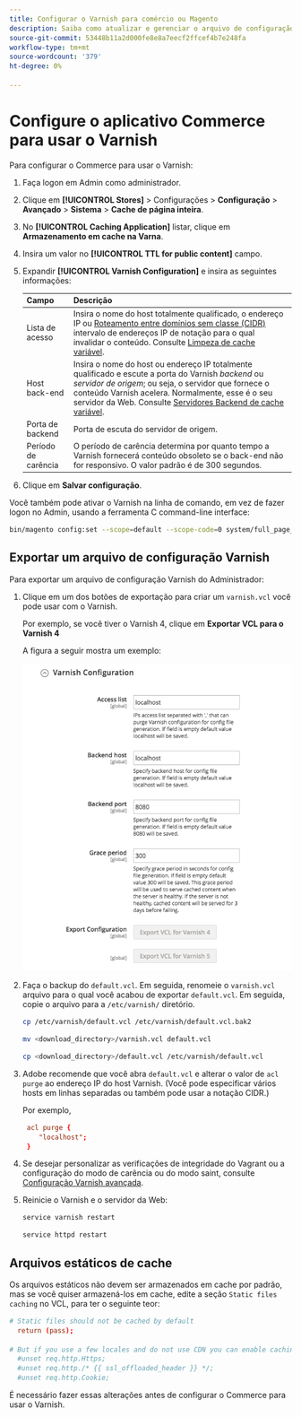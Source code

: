 ```yaml
---
title: Configurar o Varnish para comércio ou Magento
description: Saiba como atualizar e gerenciar o arquivo de configuração Varnish para o aplicativo Commerce.
source-git-commit: 53448b11a2d000fe8e8a7eecf2ffcef4b7e248fa
workflow-type: tm+mt
source-wordcount: '379'
ht-degree: 0%

---
```



# Configure o aplicativo Commerce para usar o Varnish

Para configurar o Commerce para usar o Varnish:

1. Faça logon em Admin como administrador.
1. Clique em **[!UICONTROL Stores]** > Configurações > **Configuração** > **Avançado** > **Sistema** > **Cache de página inteira**.
1. No **[!UICONTROL Caching Application]** listar, clique em **Armazenamento em cache na Varna**.
1. Insira um valor no **[!UICONTROL TTL for public content]** campo.
1. Expandir **[!UICONTROL Varnish Configuration]** e insira as seguintes informações:

   | Campo | Descrição |
   | ----- | ----------- |
   | Lista de acesso | Insira o nome do host totalmente qualificado, o endereço IP ou [Roteamento entre domínios sem classe (CIDR)](https://www.digitalocean.com/community/tutorials/understanding-ip-addresses-subnets-and-cidr-notation-for-networking) intervalo de endereços IP de notação para o qual invalidar o conteúdo. Consulte [Limpeza de cache variável](https://varnish-cache.org/docs/3.0/tutorial/purging.html). |
   | Host back-end | Insira o nome do host ou endereço IP totalmente qualificado e escute a porta do Varnish _backend_ ou _servidor de origem_; ou seja, o servidor que fornece o conteúdo Varnish acelera. Normalmente, esse é o seu servidor da Web. Consulte [Servidores Backend de cache variável](https://www.varnish-cache.org/docs/trunk/users-guide/vcl-backends.html). |
   | Porta de backend | Porta de escuta do servidor de origem. |
   | Período de carência | O período de carência determina por quanto tempo a Varnish fornecerá conteúdo obsoleto se o back-end não for responsivo. O valor padrão é de 300 segundos. |

1. Clique em **Salvar configuração**.

Você também pode ativar o Varnish na linha de comando, em vez de fazer logon no Admin, usando a ferramenta C command-line interface:

```bash
bin/magento config:set --scope=default --scope-code=0 system/full_page_cache/caching_application 2
```

## Exportar um arquivo de configuração Varnish

Para exportar um arquivo de configuração Varnish do Administrador:

1. Clique em um dos botões de exportação para criar um `varnish.vcl` você pode usar com o Varnish.

   Por exemplo, se você tiver o Varnish 4, clique em **Exportar VCL para o Varnish 4**

   A figura a seguir mostra um exemplo:

   ![Configure o Commerce para usar o Varnish no Admin](../../assets/configuration/varnish-admin-22.png)

1. Faça o backup do `default.vcl`. Em seguida, renomeie o `varnish.vcl` arquivo para o qual você acabou de exportar `default.vcl`. Em seguida, copie o arquivo para a `/etc/varnish/` diretório.

   ```bash
   cp /etc/varnish/default.vcl /etc/varnish/default.vcl.bak2
   ```

   ```bash
   mv <download_directory>/varnish.vcl default.vcl
   ```

   ```bash
   cp <download_directory>/default.vcl /etc/varnish/default.vcl
   ```

1. Adobe recomende que você abra `default.vcl` e alterar o valor de `acl purge` ao endereço IP do host Varnish. (Você pode especificar vários hosts em linhas separadas ou também pode usar a notação CIDR.)

   Por exemplo,

   ```conf
    acl purge {
       "localhost";
    }
   ```

1. Se desejar personalizar as verificações de integridade do Vagrant ou a configuração do modo de carência ou do modo saint, consulte [Configuração Varnish avançada](config-varnish-advanced.md).

1. Reinicie o Varnish e o servidor da Web:

   ```bash
   service varnish restart
   ```

   ```bash
   service httpd restart
   ```

## Arquivos estáticos de cache

Os arquivos estáticos não devem ser armazenados em cache por padrão, mas se você quiser armazená-los em cache, edite a seção `Static files caching` no VCL, para ter o seguinte teor:

```conf
# Static files should not be cached by default
  return (pass);

# But if you use a few locales and do not use CDN you can enable caching static files by commenting previous line (#return (pass);) and uncommenting next 3 lines
  #unset req.http.Https;
  #unset req.http./* {{ ssl_offloaded_header }} */;
  #unset req.http.Cookie;
```

É necessário fazer essas alterações antes de configurar o Commerce para usar o Varnish.
